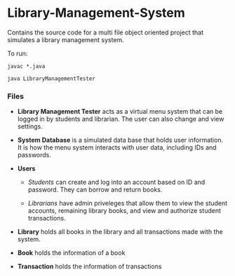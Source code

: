 # Library-Management-System

Contains the source code for a multi file object oriented project that simulates a library management system.

To run:
```
javac *.java

java LibraryManagementTester
```

### Files

* **Library Management Tester** acts as a virtual menu system that can be logged in by students and librarian. The user can also change and view settings.

* **System Database** is a simulated data base that holds user information. It is how the menu system interacts with user data, including IDs and passwords.

* **Users**

  * *Students* can create and log into an account based on ID and password. They can borrow and return books.

  * *Librarians* have admin priveleges that allow them to view the student accounts, remaining library books, and view and authorize student transactions.

* **Library** holds all books in the library and all transactions made with the system.

* **Book** holds the information of a book 

* **Transaction** holds the information of transactions
